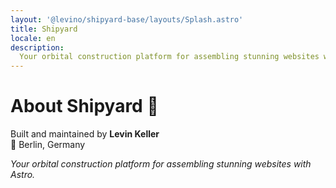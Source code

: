 ```yaml
---
layout: '@levino/shipyard-base/layouts/Splash.astro'
title: Shipyard
locale: en
description:
  Your orbital construction platform for assembling stunning websites with Astro.
---
```


# About Shipyard 🚀

Built and maintained by **Levin Keller**  
📍 Berlin, Germany

*Your orbital construction platform for assembling stunning websites with Astro.*
